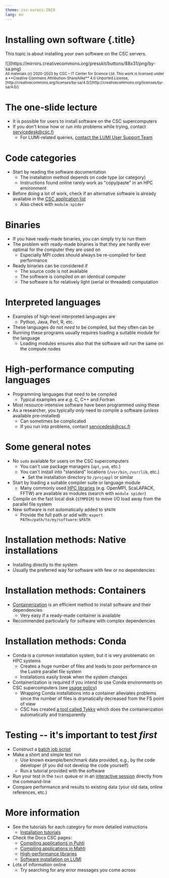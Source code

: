 ```yaml
---
theme: csc-eurocc-2019
lang: en
---
```


# Installing own software {.title}

This topic is about installing your own software on the CSC servers.

<div class="column">
![](https://mirrors.creativecommons.org/presskit/buttons/88x31/png/by-sa.png)
</div>
<div class="column">
<small>
All materials (c) 2020-2023 by CSC – IT Center for Science Ltd.
This work is licensed under a **Creative Commons Attribution-ShareAlike** 4.0
Unported License, [http://creativecommons.org/licenses/by-sa/4.0/](http://creativecommons.org/licenses/by-sa/4.0/)
</small>
</div>

# The one-slide lecture

- It is possible for users to install software on the CSC supercomputers
- If you don't know how or run into problems while trying, contact <servicedesk@csc.fi>
  - For LUMI-related queries, [contact the LUMI User Support Team](https://lumi-supercomputer.eu/user-support/need-help/)

# Code categories

- Start by reading the software documentation
  - The installation method depends on code type (or category)
  - Instructions found online rarely work as "copy/paste" in an HPC environment
- Before doing a lot of work, check if an alternative software is already available in the [CSC application list](https://docs.csc.fi/apps/)
  - Also check with `module spider`

# Binaries

- If you have ready-made binaries, you can simply try to run them
- The problem with ready-made binaries is that they are hardly ever optimal for the computer they are used on
  - Especially MPI codes should always be re-compiled for best performance
- Ready binaries can be considered if
  - The source code is not available
  - The software is compiled on an identical computer
  - The software is for relatively light (serial or threaded) computation

# Interpreted languages

- Examples of high-level interpreted languages are
  -  Python, Java, Perl, R, etc.
- These languages do not _need_ to be compiled, but they often can be
- Running these programs usually requires loading a suitable module for the language
  - Loading modules ensures also that the software will run the same on the compute nodes

# High-performance computing languages

- Programming languages that need to be compiled
   - Typical examples are _e.g._ C, C++ and Fortran
- Most resource-intensive software have been programmed using these
- As a researcher, you typically _only_ need to compile a software (unless available pre-installed)
  - Can sometimes be complicated
  - If you run into problems, contact <servicedesk@csc.fi>

# Some general notes

- No `sudo` available for users on the CSC supercomputers
  - You can't use package managers (`apt`, `yum`, etc.)
  - You can't install into "standard" locations (`/usr/bin`, `/usr/lib`, etc.)
    - Set the installation directory to `/projappl` or similar
- Start by loading a suitable compiler suite or language module
  - Many commonly used [HPC libraries](https://docs.csc.fi/computing/hpc-libraries/) (e.g. OpenMPI, ScaLAPACK, FFTW) are available as modules (search with `module spider`)
- Compile on the fast local disk (`$TMPDIR`) to move I/O load away from the parallel file system
- New software is not automatically added to `$PATH`
  - Provide the full path or add with: `export PATH=/path/to/my/software:$PATH`

# Installation methods: Native installations

- Installing directly to the system
- Usually the preferred way for software with few or no dependencies

# Installation methods: Containers

- [Containerization](09_singularity.html) is an efficient method to install software and their dependencies
  - Very easy if a ready-made container is available
- Recommended particularly for software with complex dependencies

# Installation methods: Conda

- Conda is a common installation system, but it is very problematic on HPC systems
  - Creates a huge number of files and leads to poor performance on the Lustre parallel file system
  - Installations easily break when the system changes
- Containerization is required if you intend to use Conda environments on CSC supercomputers (see [usage policy](https://docs.csc.fi/computing/usage-policy/#conda-installations))
  - Wrapping Conda installations into a container alleviates problems since the number of files is dramatically decreased from the FS point of view
  - CSC has created [a tool called Tykky](https://docs.csc.fi/computing/containers/tykky/) which does the containerization automatically and transparently

# Testing -- it's important to test _first_

- Construct a [batch job script](05_batch_jobs.html)
- Make a short and simple test run
  - Use known example/benchmark data provided, e.g., by the code developer (if you did not develop the code yourself)
  - Run a tutorial provided with the software
- Run your test in the `test` queue or in an [interactive session](https://docs.csc.fi/computing/running/interactive-usage/) directly from the command-line
- Compare performance and results to existing data (your old data, online references, etc.)

# More information 

- See the tutorials for each category for more detailed instructions
  - [Installation tutorials](https://csc-training.github.io/csc-env-eff/#8-installing-your-own-software)
- Check the Docs CSC pages:
  - [Compiling applications in Puhti](https://docs.csc.fi/computing/compiling-puhti/)
  - [Compiling applications in Mahti](https://docs.csc.fi/computing/compiling-mahti/)
  - [High-performance libraries](https://docs.csc.fi/computing/hpc-libraries/)
  - [Software installation on LUMI](https://docs.lumi-supercomputer.eu/software/)
- Lots of information online
  - Try searching for any error messages you come across
